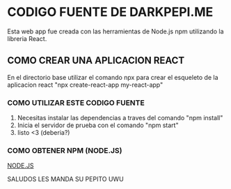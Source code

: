 # CODIGO FUENTE DE DARKPEPI.ME

Esta web app fue creada con las herramientas de Node.js npm utilizando la libreria React.

## COMO CREAR UNA APLICACION REACT

En el directorio base utilizar el comando npx para crear el esqueleto de la aplicacion react "npx create-react-app my-react-app"

### COMO UTILIZAR ESTE CODIGO FUENTE

1. Necesitas instalar las dependencias a traves del comando "npm install"
2. Inicia el servidor de prueba con el comando "npm start"
3. listo <3 (deberia?)

### COMO OBTENER NPM (NODE.JS)
[NODE.JS](https://nodejs.org/en/download/prebuilt-installer)

SALUDOS LES MANDA SU PEPITO UWU
